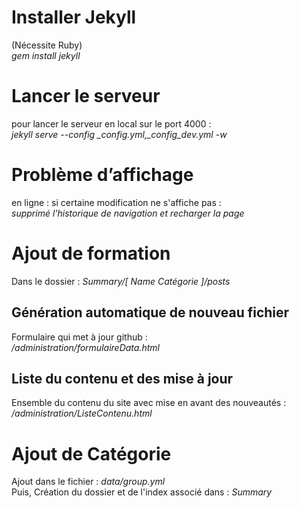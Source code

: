 
# Installer Jekyll

(Nécessite Ruby)  
  *gem install jekyll*

# Lancer le serveur

pour lancer le serveur en local sur le port 4000 :  
  *jekyll serve --config _config.yml,_config_dev.yml -w*

# Problème d’affichage

en ligne : si certaine modification ne s'affiche pas :  
  *supprimé l'historique de navigation et recharger la page*

# Ajout de formation

Dans le dossier : *Summary/[ Name Catégorie ]/posts*  

## Génération automatique de nouveau fichier

Formulaire qui met à jour github :  
  */administration/formulaireData.html*  

## Liste du contenu et des mise à jour

Ensemble du contenu du site avec mise en avant des nouveautés :  
  */administration/ListeContenu.html*  

# Ajout de Catégorie

Ajout dans le fichier : *data/group.yml*  
Puis, Création du dossier et de l'index associé dans : *Summary*  
